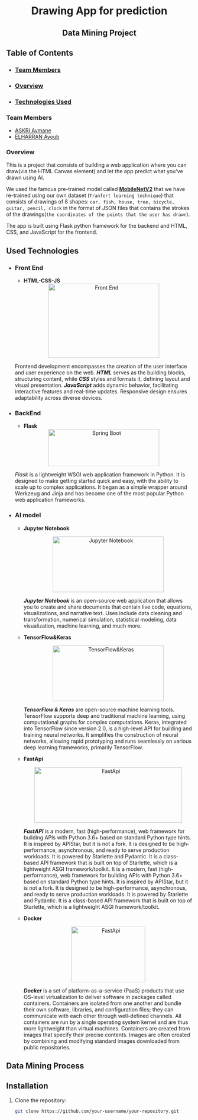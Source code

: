 # <center> Drawing App for prediction </center>
## <center> Data Mining Project </center>

## Table of Contents
- ### [Team Members](#team-members)
- ### [Overview](#overview)
- ### [Technologies Used](#technologies-used)

### Team Members
- [ASKRI Aymane](https://github.com/Ayasgo)
- [ELHARRAN Ayoub](https://github.com/s7yby02)

### Overview
This is a project that consists of building a web application where you can draw(via the HTML Canvas element) and let the app predict what you've drawn using AI. 

We used the famous pre-trained model called **[MobileNetV2]("https://tfhub.dev/google/tf2-preview/mobilenet_v2/feature_vector/4")** that we have re-trained using our own dataset (`Tranfert learning technique`) that consists of drawings of 8 shapes: `car, fish, house, tree, bicycle, guitar, pencil, clock` in the format of JSON files that contains the strokes of the drawings(`the coordinates of the points that the user has drawn`).

The app is built using Flask python framework for the backend and HTML, CSS, and JavaScript for the frontend.

## Used Technologies
- ### Front End
  - **HTML-CSS-JS**

   <center><img src="https://miro.medium.com/v2/resize:fit:5120/1*l4xICbIIYlz1OTymWCoUTw.jpeg" alt="Front End" width="300" height="200"></center>

   Frontend development encompasses the creation of the user interface and user experience on the web. ***HTML*** serves as the building blocks, structuring content, while ***CSS*** styles and formats it, defining layout and visual presentation. ***JavaScript*** adds dynamic behavior, facilitating interactive features and real-time updates. Responsive design ensures adaptability across diverse devices.
- ### BackEnd 
  - **Flask**

   <center> <img src="https://encrypted-tbn0.gstatic.com/images?q=tbn:ANd9GcTe3XOWFt0Dz3-UsPhsl6LywSb1tFhx8cInE4y9vZww2w&s" alt="Spring Boot" width="300" height="100"></center>
     
   *Flask* is a lightweight WSGI web application framework in Python. It is designed to make getting started quick and easy, with the ability to scale up to complex applications. It began as a simple wrapper around Werkzeug and Jinja and has become one of the most popular Python web application frameworks.
- ### AI model 
   - **Jupyter Notebook**
   
      <center> <img src="https://miro.medium.com/v2/resize:fit:1358/1*RzxZF0mmXAsMLrIzAWYDSg.png" alt="Jupyter Notebook" width="300" height="150"></center>
     
      ***Jupyter Notebook*** is an open-source web application that allows you to create and share documents that contain live code, equations, visualizations, and narrative text. Uses include data cleaning and transformation, numerical simulation, statistical modeling, data visualization, machine learning, and much more.
   - **TensorFlow&Keras**
   
      <center> <img src="https://3.bp.blogspot.com/-QZVBl08fmPk/XhO909Ha1dI/AAAAAAAACZI/q1a1UykGKe0KDUZ_ZITtWmM7bBJFRrvPQCLcBGAsYHQ/s1600/tensorflowkeras.jpg" alt="TensorFlow&Keras" width="300" height="150"></center>

      ***TensorFlow & Keras*** are open-source machine learning tools. TensorFlow supports deep and traditional machine learning, using computational graphs for complex computations. Keras, integrated into TensorFlow since version 2.0, is a high-level API for building and training neural networks. It simplifies the construction of neural networks, allowing rapid prototyping and runs seamlessly on various deep learning frameworks, primarily TensorFlow.       

  - **FastApi**

    <center><img src="https://camo.githubusercontent.com/580b7032c938b3cbf4f2547383a8d43d86aba159622747f1993b0e45c04f0665/68747470733a2f2f666173746170692e7469616e676f6c6f2e636f6d2f696d672f6c6f676f2d6d617267696e2f6c6f676f2d7465616c2e706e67" alt="FastApi" width="400" height="150" ></center>

      ***FastAPI*** is a modern, fast (high-performance), web framework for building APIs with Python 3.6+ based on standard Python type hints. It is inspired by APIStar, but it is not a fork. It is designed to be high-performance, asynchronous, and ready to serve production workloads. It is powered by Starlette and Pydantic. It is a class-based API framework that is built on top of Starlette, which is a lightweight ASGI framework/toolkit. It is a modern, fast (high-performance), web framework for building APIs with Python 3.6+ based on standard Python type hints. It is inspired by APIStar, but it is not a fork. It is designed to be high-performance, asynchronous, and ready to serve production workloads. It is powered by Starlette and Pydantic. It is a class-based API framework that is built on top of Starlette, which is a lightweight ASGI framework/toolkit.

   - **Docker**
      <center><img src="https://www.zadara.com/wp-content/uploads/docker.png" alt="FastApi" width="200" height="150" ></center>

      ***Docker*** is a set of platform-as-a-service (PaaS) products that use OS-level virtualization to deliver software in packages called containers. Containers are isolated from one another and bundle their own software, libraries, and configuration files; they can communicate with each other through well-defined channels. All containers are run by a single operating system kernel and are thus more lightweight than virtual machines. Containers are created from images that specify their precise contents. Images are often created by combining and modifying standard images downloaded from public repositories.

## Data Mining Process


## Installation

1. Clone the repository:

   ```bash
   git clone https://github.com/your-username/your-repository.git


